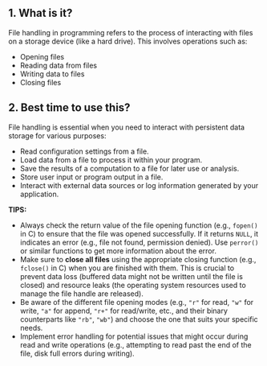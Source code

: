 ## 1. What is it?

File handling in programming refers to the process of interacting with files on a storage device (like a hard drive). This involves operations such as:

* Opening files
* Reading data from files
* Writing data to files
* Closing files

## 2. Best time to use this?

File handling is essential when you need to interact with persistent data storage for various purposes:

* Read configuration settings from a file.
* Load data from a file to process it within your program.
* Save the results of a computation to a file for later use or analysis.
* Store user input or program output in a file.
* Interact with external data sources or log information generated by your application.

**TIPS:**

* Always check the return value of the file opening function (e.g., `fopen()` in C) to ensure that the file was opened successfully. If it returns `NULL`, it indicates an error (e.g., file not found, permission denied). Use `perror()` or similar functions to get more information about the error.
* Make sure to **close all files** using the appropriate closing function (e.g., `fclose()` in C) when you are finished with them. This is crucial to prevent data loss (buffered data might not be written until the file is closed) and resource leaks (the operating system resources used to manage the file handle are released).
* Be aware of the different file opening modes (e.g., `"r"` for read, `"w"` for write, `"a"` for append, `"r+"` for read/write, etc., and their binary counterparts like `"rb"`, `"wb"`) and choose the one that suits your specific needs.
* Implement error handling for potential issues that might occur during read and write operations (e.g., attempting to read past the end of the file, disk full errors during writing).